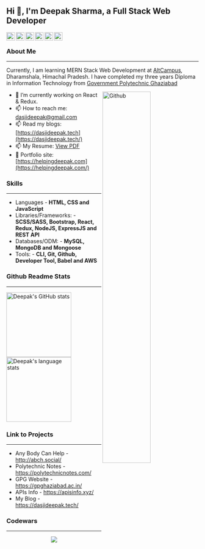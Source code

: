 ## Hi 👋, I'm Deepak Sharma, a Full Stack Web Developer ##

<a href="https://www.linkedin.com/in/dasjideepak/">
  <img align="left" alt="Deepak's Linkdein" width="22px" src="https://cdn.jsdelivr.net/npm/simple-icons@v3/icons/linkedin.svg" />
</a>
<a href="https://twitter.com/dasjideepak">
  <img align="left" alt="Deepak's Twitter" width="22px" src="https://cdn.jsdelivr.net/npm/simple-icons@v3/icons/twitter.svg" />
</a>
<a href="https://medium.com/@dasjideepak">
  <img align="left" alt="Deepak's Medium" width="22px" src="https://cdn.jsdelivr.net/npm/simple-icons@v3/icons/medium.svg" />
</a>
<a href="https://github.com/dasjideepak">
  <img align="left" alt="Deepak's Github" width="22px" src="https://cdn.jsdelivr.net/npm/simple-icons@v3/icons/github.svg" />
</a>
<a href="https://www.instagram.com/dasjideepak/">
  <img align="left" alt="Deepak's Instagram" width="22px" src="https://cdn.jsdelivr.net/npm/simple-icons@v3/icons/instagram.svg" />
</a>
<a href="https://www.facebook.com/dasjideepak">
  <img align="left" alt="Deepak's Facebook" width="22px" src="https://cdn.jsdelivr.net/npm/simple-icons@v3/icons/facebook.svg" />
</a>

&nbsp;

### About Me ###
----------------------------------------------------------------------------------------------------------------------------
Currently, I am learning MERN Stack Web Development at [AltCampus](https://altcampus.io/), Dharamshala, Himachal Pradesh.
I have completed my three years Diploma in Information Technology from [Government Polytechnic Ghaziabad](https://gpghaziabad.ac.in/)

<img width="50%" align="right" alt="Github" src="https://raw.githubusercontent.com/onimur/.github/master/.resources/git-header.svg" />

- 🔭 I’m currently working on React & Redux.
- 📫 How to reach me: dasjideepak@gmail.com
- 📫 Read my blogs: [https://dasjideepak.tech](https://dasjideepak.tech/)
- 📫 My Resume: [View PDF](https://drive.google.com/file/d/1Lcfu0_Edzd4OZkBi4-GvNiJAxxTFSLC1/view)
- 🎯 Portfolio site: [https://helpingdeepak.com](https://helpingdeepak.com/)

### Skills ###
----------------------------------------------------------------------------------------------------------------------------
- Languages - **HTML, CSS and JavaScript**
- Libraries/Frameworks: - **SCSS/SASS, Bootstrap, React, Redux, NodeJS, ExpressJS and REST API**
- Databases/ODM: - **MySQL, MongoDB and Mongoose**
- Tools: - **CLI, Git, Github, Developer Tool, Babel and AWS**

### Github Readme Stats ###
----------------------------------------------------------------------------------------------------------------------------
<a href="https://profile-summary-for-github.com/user/dasjideepak">
  <img align="left" height="170px" src="https://github-readme-stats.vercel.app/api?username=dasjideepak&show_icons=true&line_height=27&count_private=true&include_all_commits=true" alt="Deepak's GitHub stats"/>
  <img height="170px" src="https://github-readme-stats.vercel.app/api/top-langs/?username=dasjideepak&hide_langs_below=5&layout=compact" alt="Deepak's language stats"/>
</a>

### Link to Projects ###
----------------------------------------------------------------------------------------------------------------------------
- Any Body Can Help - http://abch.social/
- Polytechnic Notes - https://polytechnicnotes.com/
- GPG Website - https://gpghaziabad.ac.in/
- APIs Info - https://apisinfo.xyz/
- My Blog - https://dasjideepak.tech/

### Codewars ###
----------------------------------------------------------------------------------------------------------------------------
<p align="center">
  <a href="https://www.codewars.com/users/dasjideepak">
    <img src="https://www.codewars.com/users/dasjideepak/badges/large" />
  </a>
</p>  
